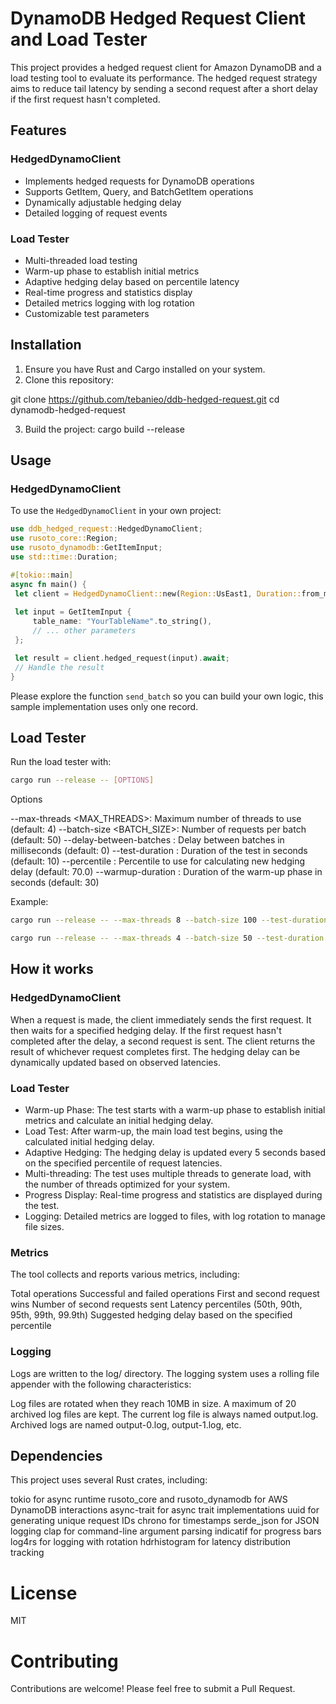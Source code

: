 # DynamoDB Hedged Request Client and Load Tester

This project provides a hedged request client for Amazon DynamoDB and a load testing tool to evaluate its performance. The hedged request strategy aims to reduce tail latency by sending a second request after a short delay if the first request hasn't completed.

## Features

### HedgedDynamoClient
- Implements hedged requests for DynamoDB operations
- Supports GetItem, Query, and BatchGetItem operations
- Dynamically adjustable hedging delay
- Detailed logging of request events

### Load Tester
- Multi-threaded load testing
- Warm-up phase to establish initial metrics
- Adaptive hedging delay based on percentile latency
- Real-time progress and statistics display
- Detailed metrics logging with log rotation
- Customizable test parameters

## Installation

1. Ensure you have Rust and Cargo installed on your system.
2. Clone this repository:

git clone https://github.com/tebanieo/ddb-hedged-request.git cd dynamodb-hedged-request

3. Build the project:
cargo build --release


## Usage

### HedgedDynamoClient

To use the `HedgedDynamoClient` in your own project:

```rust
use ddb_hedged_request::HedgedDynamoClient;
use rusoto_core::Region;
use rusoto_dynamodb::GetItemInput;
use std::time::Duration;

#[tokio::main]
async fn main() {
 let client = HedgedDynamoClient::new(Region::UsEast1, Duration::from_millis(50));
 
 let input = GetItemInput {
     table_name: "YourTableName".to_string(),
     // ... other parameters
 };

 let result = client.hedged_request(input).await;
 // Handle the result
}
```

Please explore the function `send_batch` so you can build your own logic, this sample implementation uses only one record. 

## Load Tester

Run the load tester with:

```bash
cargo run --release -- [OPTIONS]
```

Options

--max-threads <MAX_THREADS>: Maximum number of threads to use (default: 4)
--batch-size <BATCH_SIZE>: Number of requests per batch (default: 50)
--delay-between-batches <DELAY>: Delay between batches in milliseconds (default: 0)
--test-duration <DURATION>: Duration of the test in seconds (default: 10)
--percentile <PERCENTILE>: Percentile to use for calculating new hedging delay (default: 70.0)
--warmup-duration <DURATION>: Duration of the warm-up phase in seconds (default: 30)

Example:

```bash
cargo run --release -- --max-threads 8 --batch-size 100 --test-duration 300 --percentile 95 --warmup-duration 60

cargo run --release -- --max-threads 4 --batch-size 50 --test-duration 10 --percentile 80 --warmup-duration 5
```

## How it works

### HedgedDynamoClient

When a request is made, the client immediately sends the first request.
It then waits for a specified hedging delay.
If the first request hasn't completed after the delay, a second request is sent.
The client returns the result of whichever request completes first.
The hedging delay can be dynamically updated based on observed latencies.

### Load Tester

- Warm-up Phase: The test starts with a warm-up phase to establish initial metrics and calculate an initial hedging delay.
- Load Test: After warm-up, the main load test begins, using the calculated initial hedging delay.
- Adaptive Hedging: The hedging delay is updated every 5 seconds based on the specified percentile of request latencies.
- Multi-threading: The test uses multiple threads to generate load, with the number of threads optimized for your system.
- Progress Display: Real-time progress and statistics are displayed during the test.
- Logging: Detailed metrics are logged to files, with log rotation to manage file sizes.

### Metrics

The tool collects and reports various metrics, including:

Total operations
Successful and failed operations
First and second request wins
Number of second requests sent
Latency percentiles (50th, 90th, 95th, 99th, 99.9th)
Suggested hedging delay based on the specified percentile

### Logging

Logs are written to the log/ directory. The logging system uses a rolling file appender with the following characteristics:

Log files are rotated when they reach 10MB in size.
A maximum of 20 archived log files are kept.
The current log file is always named output.log.
Archived logs are named output-0.log, output-1.log, etc.

## Dependencies

This project uses several Rust crates, including:

tokio for async runtime
rusoto_core and rusoto_dynamodb for AWS DynamoDB interactions
async-trait for async trait implementations
uuid for generating unique request IDs
chrono for timestamps
serde_json for JSON logging
clap for command-line argument parsing
indicatif for progress bars
log4rs for logging with rotation
hdrhistogram for latency distribution tracking

# License

MIT 

# Contributing

Contributions are welcome! Please feel free to submit a Pull Request.